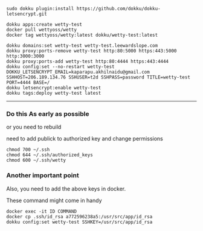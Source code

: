 ```
sudo dokku plugin:install https://github.com/dokku/dokku-letsencrypt.git

dokku apps:create wetty-test
docker pull wettyoss/wetty
docker tag wettyoss/wetty:latest dokku/wetty-test:latest

dokku domains:set wetty-test wetty-test.leewardslope.com
dokku proxy:ports-remove wetty-test http:80:5000 https:443:5000 http:3000:3000
dokku proxy:ports-add wetty-test http:80:4444 https:443:4444
dokku config:set --no-restart wetty-test DOKKU_LETSENCRYPT_EMAIL=kaparapu.akhilnaidu@gmail.com SSHHOST=206.189.134.76 SSHUSER=t2d SSHPASS=password TITLE=wetty-test PORT=4444 BASE=/ 
dokku letsencrypt:enable wetty-test
dokku tags:deploy wetty-test latest
```

---

### Do this As early as possible

or you need to rebuild

need to add publick to authorized key and change permissions
```
chmod 700 ~/.ssh
chmod 644 ~/.ssh/authorized_keys
chmod 600 ~/.ssh/wetty
```

### Another important point
Also, you need to add the above keys in docker.

These command might come in handy
```
docker exec -it ID COMMAND
docker cp .ssh/id_rsa a772596238a5:/usr/src/app/id_rsa
dokku config:set wetty-test SSHKEY=/usr/src/app/id_rsa
```
